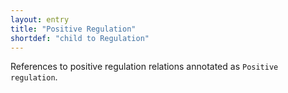 ```yaml
---
layout: entry
title: "Positive Regulation"
shortdef: "child to Regulation"
---
```


References to positive regulation relations annotated as `Positive regulation`.
